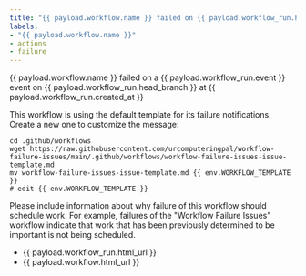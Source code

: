 ```yaml
---
title: "{{ payload.workflow.name }} failed on {{ payload.workflow_run.head_branch }}"
labels:
- "{{ payload.workflow.name }}"
- actions
- failure
---
```


<!-- Please don't remove any of the labels from above. Doing so will result in tons of dupe issues. -->
<!-- See https://github.com/JasonEtco/create-an-issue for info about the interpolation supported. -->

{{ payload.workflow.name }} failed on a {{ payload.workflow_run.event }} event on {{ payload.workflow_run.head_branch }} at {{ payload.workflow_run.created_at }}

This workflow is using the default template for its failure notifications.
Create a new one to customize the message:

```
cd .github/workflows
wget https://raw.githubusercontent.com/urcomputeringpal/workflow-failure-issues/main/.github/workflows/workflow-failure-issues-issue-template.md
mv workflow-failure-issues-issue-template.md {{ env.WORKFLOW_TEMPLATE }}
# edit {{ env.WORKFLOW_TEMPLATE }}
```

Please include information about why failure of this workflow should schedule work.
For example, failures of the "Workflow Failure Issues" workflow indicate that work that has been previously determined to be important is not being scheduled.

-   {{ payload.workflow_run.html_url }}
-   {{ payload.workflow.html_url }}
